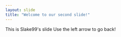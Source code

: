 ```yaml
---
layout: slide
title: "Welcome to our second slide!"
---
```

This is Slake99's slide
Use the left arrow to go back!
